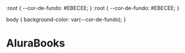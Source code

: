 <!DOCTYPE html>
<html>
    <head>
    </head>
    <body>
    </body>
</html>
<!DOCTYPE html>
<html>
    <head>
        <meta charset="UTF-8">
        <meta name="viewport" content="width=device-width, initial-scale=1.0">
        <title>AluraBooks</title>
    </head>
    <body>
    </body>
</html>
<!DOCTYPE html>
<html>
    <head>
        <meta charset="UTF-8">
        <meta name="viewport" content="width=device-width, initial-scale=1.0">
        <title>AluraBooks</title>
        <link rel="stylesheet" href="styles.css">
    </head>
    <body>
    </body>
</html>
:root {
    --cor-de-fundo: #EBECEE;
}
:root {
    --cor-de-fundo: #EBECEE;
}

body {
    background-color: var(--cor-de-fundo);
}
<!DOCTYPE html>
<html>
    <head>
        <meta charset="UTF-8">
        <meta name="viewport" content="width=device-width, initial-scale=1.0">
        <title>AluraBooks</title>
        <link rel="stylesheet" href="styles.css">
    </head>
    <body>
        <h1>AluraBooks</h1>
    </body>
</html>
